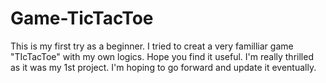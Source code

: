 # Game-TicTacToe

This is my first try as a beginner. I tried to creat a very familliar game "TIcTacToe" with my own logics. Hope you find it useful. I'm really thrilled as it was my 1st project. I'm hoping to go forward and update it eventually.
 
